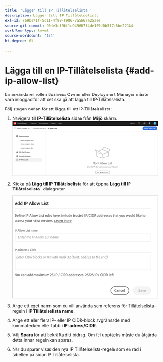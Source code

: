 ```yaml
---
title: 'Lägger till IP Tillåtelselista '
description: Lägger till IP Tillåtelselista
exl-id: 769be71f-5c11-4f98-8906-7a5667a25aee
source-git-commit: 90de3cf9bf1c949667f4de109d0b517c6be22184
workflow-type: tm+mt
source-wordcount: '154'
ht-degree: 0%

---
```


# Lägga till en IP-Tillåtelselista {#add-ip-allow-list}

En användare i rollen Business Owner eller Deployment Manager måste vara inloggad för att det ska gå att lägga till IP-Tillåtelselista.

Följ stegen nedan för att lägga till ett IP-Tillåtelselista:

1. Navigera till **IP-Tillåtelselista** sidan från **Miljö** skärm.
   ![](/help/implementing/cloud-manager/assets/ip-allow-list/ip-allow-list-create.png)

1. Klicka på **Lägg till IP Tillåtelselista** för att öppna **Lägg till IP Tillåtelselista** -dialogrutan.

   ![](/help/implementing/cloud-manager/assets/ip-allow-list/ip-allow-list-create02.png)

1. Ange ett eget namn som du vill använda som referens för Tillåtelselista-regeln i **IP Tillåtelselista name**.

1. Ange ett eller flera IP- eller IP CIDR-block avgränsade med kommatecken eller tabb i **IP-adress/CIDR**.

1. Välj **Spara** för att bekräfta ditt bidrag. Om fel upptäcks måste du åtgärda detta innan regeln kan sparas.

1. När du sparar visas den nya IP Tillåtelselista-regeln som en rad i tabellen på sidan IP Tillåtelselista.
